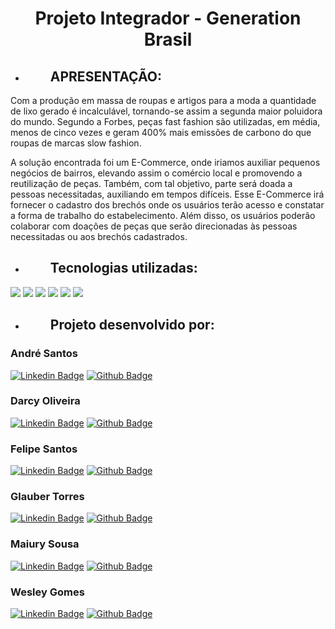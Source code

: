 <h1 align="center">Projeto Integrador - Generation Brasil </h1>

  + <dir><h2>APRESENTAÇÃO:</h2>

  Com a produção em massa de roupas e artigos para a moda a quantidade de lixo gerado é incalculável, tornando-se assim a segunda maior poluidora do mundo. Segundo a Forbes, peças fast fashion são utilizadas, em média, menos de cinco vezes e geram 400% mais emissões de carbono do que roupas de marcas slow fashion.

  A solução encontrada foi um E-Commerce, onde iriamos auxiliar pequenos negócios de bairros, elevando assim o comércio local e promovendo a reutilização de peças. Também, com tal objetivo, parte será doada a pessoas necessitadas, auxiliando em tempos difíceis. Esse E-Commerce irá fornecer o cadastro dos brechós onde os usuários terão acesso e constatar a forma de trabalho do estabelecimento. Além disso, os usuários poderão colaborar com doações de peças que serão direcionadas às pessoas necessitadas ou aos brechós cadastrados.
</dir>

  + <dir><h2>Tecnologias utilizadas:</h2>
  <div>
 <img src="https://img.shields.io/badge/Java-ED8B00?style=for-the-badge&logo=java&logoColor=white" target="_blank"></a>
 <img src="https://img.shields.io/badge/MySQL-00000F?style=for-the-badge&logo=mysql&logoColor=white" target="_blank"></a>
 <img src="https://img.shields.io/badge/Spring-6DB33F?style=for-the-badge&logo=spring&logoColor=white" target="_blank"></a>
 <img src="https://img.shields.io/badge/HTML-239120?style=for-the-badge&logo=html5&logoColor=white" target="_blank"></a>
 <img src="https://img.shields.io/badge/CSS-239120?&style=for-the-badge&logo=css3&logoColor=white" target="_blank"></a>
 <img src="https://img.shields.io/badge/JavaScript-F7DF1E?style=for-the-badge&logo=javascript&logoColor=black" target="_blank"></a>
  </dir>

  + <dir><h2>Projeto desenvolvido por:</h2>

### André Santos 
<!--<a href="https://github.com/Dehzxg"><img align="center" alt="GitHub" height="40px" src="https://cdn-icons-png.flaticon.com/512/270/270798.png" /> <a href="https://www.linkedin.com/in/andresantos610/"><img align="center" alt="GitHub" height="40px" src="https://cdn-icons.flaticon.com/png/512/3955/premium/3955051.png?token=exp=1636503165~hmac=17fdaab79934d759baedbc21d86e75c1" />-->

[![Linkedin Badge](https://img.shields.io/badge/-Linkedin-blue?style=flat-square&labelColor=blue&logo=Linkedin&logoColor=white)](https://www.linkedin.com/in/andresantos610/)
[![Github Badge](https://img.shields.io/badge/-Github-black?style=flat-square&labelColor=black&logo=Github&logoColor=white&link=https://github.com/DiegoOBritto)](https://github.com/Dehzxg)


### Darcy Oliveira
<!--<a href="https://github.com/DarcyOliveira"><img align="center" alt="GitHub" height="40px" src="https://cdn-icons-png.flaticon.com/512/270/270798.png" /> <a href="https://www.linkedin.com/in/andresantos610/"><img align="center" alt="GitHub" height="40px" src="https://cdn-icons.flaticon.com/png/512/3955/premium/3955051.png?token=exp=1636503165~hmac=17fdaab79934d759baedbc21d86e75c1" />-->
  
[![Linkedin Badge](https://img.shields.io/badge/-Linkedin-blue?style=flat-square&labelColor=blue&logo=Linkedin&logoColor=white)]()
[![Github Badge](https://img.shields.io/badge/-Github-black?style=flat-square&labelColor=black&logo=Github&logoColor=white&link=https://github.com/FernandoFCardoso)](https://github.com/DarcyOliveira)


### Felipe Santos
[![Linkedin Badge](https://img.shields.io/badge/-Linkedin-blue?style=flat-square&labelColor=blue&logo=Linkedin&logoColor=white&link=https://www.linkedin.com/in/maria-carolina-s-n-xavier-05340b191/)](https://www.linkedin.com/in/felipe-santos-65b7171bb/) 
[![Github Badge](https://img.shields.io/badge/-Github-black?style=flat-square&labelColor=black&logo=Github&logoColor=white&link=https://github.com/mcsnsx)](https://github.com/mcsnsx)


### Glauber Torres
[![Linkedin Badge](https://img.shields.io/badge/-Linkedin-blue?style=flat-square&labelColor=blue&logo=Linkedin&logoColor=white&link=https://www.linkedin.com/in/talita-r-b5a105186/)](https://www.linkedin.com/in/glauber-torres-b38583204/) 
[![Github Badge](https://img.shields.io/badge/-Github-black?style=flat-square&labelColor=black&logo=Github&logoColor=white&link=https://github.com/talitarribeiro)](https://github.com/glaubertorres)


### Maiury Sousa
[![Linkedin Badge](https://img.shields.io/badge/-Linkedin-blue?style=flat-square&labelColor=blue&logo=Linkedin&logoColor=white&link=https://www.linkedin.com/in/vinicius-eidi-sato-6868781a0/)](https://www.linkedin.com/in/maiury-sousa-71a260192/) 
[![Github Badge](https://img.shields.io/badge/-Github-black?style=flat-square&labelColor=black&logo=Github&logoColor=white&link=https://github.com/eidisato)](https://github.com/maiurysousa)


### Wesley Gomes
[![Linkedin Badge](https://img.shields.io/badge/-Linkedin-blue?style=flat-square&labelColor=blue&logo=Linkedin&logoColor=white&link=https://www.linkedin.com/in/vinicius-eidi-sato-6868781a0/)](https://www.linkedin.com/in/wesley-gomes-528978142/) 
[![Github Badge](https://img.shields.io/badge/-Github-black?style=flat-square&labelColor=black&logo=Github&logoColor=white&link=https://github.com/eidisato)](https://github.com/Wesleykfg)


<!--<div align = "center">
  <hr>
  <h2>DOCUMENTAÇÃO</div>
  <hr>
  <div><h3> • Diagrama Entidade Relacionamento
  <br>
  <br>
  <img width="1300px" src="https://github.com/maiurysousa/Projeto_Integrador/blob/main/Documenta%C3%A7%C3%A3o/db_designer_DER.png?raw=true"/>

<!--  <p><h3> • Dicionário de Dados
  <br><br>
  <img width="1500px" src="https://i.imgur.com/JfcFsJu.png"/>
</div>-->
